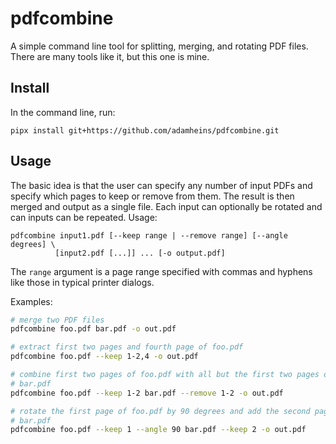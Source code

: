 # pdfcombine

A simple command line tool for splitting, merging, and rotating PDF files.
There are many tools like it, but this one is mine.

## Install

In the command line, run:
```
pipx install git+https://github.com/adamheins/pdfcombine.git
```

## Usage

The basic idea is that the user can specify any number of input PDFs and
specify which pages to keep or remove from them. The result is then merged and
output as a single file. Each input can optionally be rotated and can inputs
can be repeated. Usage:
```
pdfcombine input1.pdf [--keep range | --remove range] [--angle degrees] \
          [input2.pdf [...]] ... [-o output.pdf]
```

The `range` argument is a page range specified with commas and hyphens like
those in typical printer dialogs.

Examples:
```bash
# merge two PDF files
pdfcombine foo.pdf bar.pdf -o out.pdf

# extract first two pages and fourth page of foo.pdf
pdfcombine foo.pdf --keep 1-2,4 -o out.pdf

# combine first two pages of foo.pdf with all but the first two pages of
# bar.pdf
pdfcombine foo.pdf --keep 1-2 bar.pdf --remove 1-2 -o out.pdf

# rotate the first page of foo.pdf by 90 degrees and add the second page of
# bar.pdf
pdfcombine foo.pdf --keep 1 --angle 90 bar.pdf --keep 2 -o out.pdf
```
